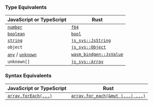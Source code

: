 ### Type Equivalents

| JavaScript or TypeScript | Rust |
| ------------------------ | ---- |
| [`number`](https://www.typescriptlang.org/docs/handbook/2/everyday-types.html#the-primitives-string-number-and-boolean)   | [`f64`](https://doc.rust-lang.org/std/primitive.f64.html)
| [`boolean`](https://www.typescriptlang.org/docs/handbook/2/everyday-types.html#the-primitives-string-number-and-boolean)  | [`bool`](https://doc.rust-lang.org/std/primitive.bool.html)
| [`string`](https://www.typescriptlang.org/docs/handbook/2/everyday-types.html#the-primitives-string-number-and-boolean)   | [`js_sys::JsString`](https://docs.rs/js-sys/latest/js_sys/struct.JsString.html)
| `object`                                                                                                                  | [`js_sys::Object`](https://docs.rs/js-sys/latest/js_sys/struct.Object.html)
| [`any`](https://www.typescriptlang.org/docs/handbook/2/everyday-types.html#any) / [`unknown`](https://www.typescriptlang.org/docs/handbook/release-notes/typescript-3-0.html#new-unknown-top-type) | [`wasm_bindgen::JsValue`](https://docs.rs/wasm-bindgen/0.2.79/wasm_bindgen/struct.JsValue.html)
| `unknown[]`                                                                                                               | [`js_sys::Array`](https://rustwasm.github.io/wasm-bindgen/api/js_sys/struct.Array.html)

### Syntax Equivalents

| JavaScript or TypeScript | Rust |
| ------------------------ | ---- |
| [`array.forEach(...)`](https://developer.mozilla.org/en-US/docs/Web/JavaScript/Reference/Global_Objects/Array/forEach) | [`array.for_each(&mut \|...\| ...)`](https://rustwasm.github.io/wasm-bindgen/api/js_sys/struct.Array.html#method.for_each) |
